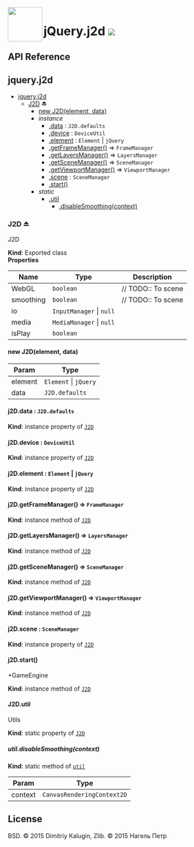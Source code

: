 <img src="https://github.com/fsggs/jquery.j2d/blob/0.2.0-dev/src/img/logo.png?raw=true" align="left" width="80"/>
<h1 align="left">jQuery.j2d <a href="https://www.versioneye.com/user/projects/56afa5f63d82b9003761dfc8">
    <img src="https://www.versioneye.com/user/projects/56afa5f63d82b9003761dfc8/badge.svg?style=flat"/></a></h1>


## API Reference

<a name="module_jquery.j2d"></a>

## jquery.j2d

* [jquery.j2d](#module_jquery.j2d)
    * [J2D](#exp_module_jquery.j2d--J2D) ⏏
        * [new J2D(element, data)](#new_module_jquery.j2d--J2D_new)
        * _instance_
            * [.data](#module_jquery.j2d--J2D+data) : <code>J2D.defaults</code>
            * [.device](#module_jquery.j2d--J2D+device) : <code>DeviceUtil</code>
            * [.element](#module_jquery.j2d--J2D+element) : <code>Element</code> &#124; <code>jQuery</code>
            * [.getFrameManager()](#module_jquery.j2d--J2D+getFrameManager) ⇒ <code>FrameManager</code>
            * [.getLayersManager()](#module_jquery.j2d--J2D+getLayersManager) ⇒ <code>LayersManager</code>
            * [.getSceneManager()](#module_jquery.j2d--J2D+getSceneManager) ⇒ <code>SceneManager</code>
            * [.getViewportManager()](#module_jquery.j2d--J2D+getViewportManager) ⇒ <code>ViewportManager</code>
            * [.scene](#module_jquery.j2d--J2D+scene) : <code>SceneManager</code>
            * [.start()](#module_jquery.j2d--J2D+start)
        * _static_
            * [.util](#module_jquery.j2d--J2D.util)
                * [.disableSmoothing(context)](#module_jquery.j2d--J2D.util.disableSmoothing)

<a name="exp_module_jquery.j2d--J2D"></a>

### J2D ⏏
J2D

**Kind**: Exported class  
**Properties**

| Name | Type | Description |
| --- | --- | --- |
| WebGL | <code>boolean</code> | // TODO:: To scene |
| smoothing | <code>boolean</code> | // TODO:: To scene |
| io | <code>InputManager</code> &#124; <code>null</code> |  |
| media | <code>MediaManager</code> &#124; <code>null</code> |  |
| isPlay | <code>boolean</code> |  |

<a name="new_module_jquery.j2d--J2D_new"></a>

#### new J2D(element, data)

| Param | Type |
| --- | --- |
| element | <code>Element</code> &#124; <code>jQuery</code> | 
| data | <code>J2D.defaults</code> | 

<a name="module_jquery.j2d--J2D+data"></a>

#### j2D.data : <code>J2D.defaults</code>
**Kind**: instance property of <code>[J2D](#exp_module_jquery.j2d--J2D)</code>  
<a name="module_jquery.j2d--J2D+device"></a>

#### j2D.device : <code>DeviceUtil</code>
**Kind**: instance property of <code>[J2D](#exp_module_jquery.j2d--J2D)</code>  
<a name="module_jquery.j2d--J2D+element"></a>

#### j2D.element : <code>Element</code> &#124; <code>jQuery</code>
**Kind**: instance property of <code>[J2D](#exp_module_jquery.j2d--J2D)</code>  
<a name="module_jquery.j2d--J2D+getFrameManager"></a>

#### j2D.getFrameManager() ⇒ <code>FrameManager</code>
**Kind**: instance method of <code>[J2D](#exp_module_jquery.j2d--J2D)</code>  
<a name="module_jquery.j2d--J2D+getLayersManager"></a>

#### j2D.getLayersManager() ⇒ <code>LayersManager</code>
**Kind**: instance method of <code>[J2D](#exp_module_jquery.j2d--J2D)</code>  
<a name="module_jquery.j2d--J2D+getSceneManager"></a>

#### j2D.getSceneManager() ⇒ <code>SceneManager</code>
**Kind**: instance method of <code>[J2D](#exp_module_jquery.j2d--J2D)</code>  
<a name="module_jquery.j2d--J2D+getViewportManager"></a>

#### j2D.getViewportManager() ⇒ <code>ViewportManager</code>
**Kind**: instance method of <code>[J2D](#exp_module_jquery.j2d--J2D)</code>  
<a name="module_jquery.j2d--J2D+scene"></a>

#### j2D.scene : <code>SceneManager</code>
**Kind**: instance property of <code>[J2D](#exp_module_jquery.j2d--J2D)</code>  
<a name="module_jquery.j2d--J2D+start"></a>

#### j2D.start()
+GameEngine

**Kind**: instance method of <code>[J2D](#exp_module_jquery.j2d--J2D)</code>  
<a name="module_jquery.j2d--J2D.util"></a>

#### J2D.util
Utils

**Kind**: static property of <code>[J2D](#exp_module_jquery.j2d--J2D)</code>  
<a name="module_jquery.j2d--J2D.util.disableSmoothing"></a>

##### util.disableSmoothing(context)
**Kind**: static method of <code>[util](#module_jquery.j2d--J2D.util)</code>  

| Param | Type |
| --- | --- |
| context | <code>CanvasRenderingContext2D</code> | 


## License

BSD. © 2015 Dimitriy Kalugin, Zlib. © 2015 Нагель Петр

